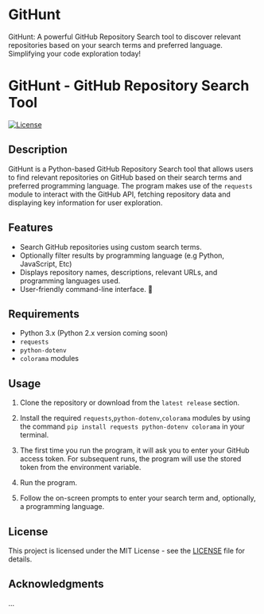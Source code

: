 # GitHunt
GitHunt: A powerful GitHub Repository Search tool to discover relevant repositories based on your search terms and preferred language. Simplifying your code exploration today!

# GitHunt - GitHub Repository Search Tool

[![License](https://img.shields.io/badge/License-MIT-blue.svg)](https://opensource.org/licenses/MIT)

## Description

GitHunt is a Python-based GitHub Repository Search tool that allows users to find relevant repositories on GitHub based on their search terms and preferred programming language. The program makes use of the `requests` module to interact with the GitHub API, fetching repository data and displaying key information for user exploration.

## Features

- Search GitHub repositories using custom search terms.
- Optionally filter results by programming language (e.g Python, JavaScript, Etc)
- Displays repository names, descriptions, relevant URLs, and programming languages used.
- User-friendly command-line interface. 🙂

## Requirements

- Python 3.x (Python 2.x version coming soon)
- `requests`
- `python-dotenv`
- `colorama` modules

## Usage

1. Clone the repository or download from the `latest release` section.

2. Install the required `requests`,`python-dotenv`,`colorama`  modules by using the command `pip install requests python-dotenv colorama` in your terminal.

3. The first time you run the program, it will ask you to enter your GitHub access token. For subsequent runs, the program will use the stored token from the environment variable.

4. Run the program.

5. Follow the on-screen prompts to enter your search term and, optionally, a programming language.

## License

This project is licensed under the MIT License - see the [LICENSE](LICENSE) file for details.

## Acknowledgments

...



